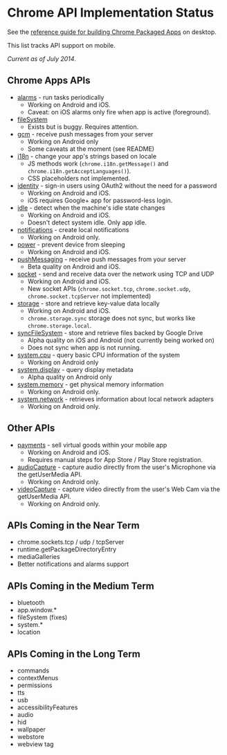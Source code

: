# Chrome API Implementation Status

See the [reference guide for building Chrome Packaged Apps](http://developer.chrome.com/apps/about_apps.html) on desktop.

This list tracks API support on mobile.

_Current as of July 2014_.

## Chrome Apps APIs

* [alarms](https://github.com/MobileChromeApps/mobile-chrome-apps/tree/master/chrome-cordova/plugins/chrome.alarms) - run tasks periodically
    * Working on Android and iOS.
    * Caveat: on iOS alarms only fire when app is active (foreground).
* [fileSystem](https://github.com/MobileChromeApps/mobile-chrome-apps/tree/master/chrome-cordova/plugins/chrome.fileSystem)
    * Exists but is buggy. Requires attention.
* [gcm](https://github.com/MobileChromeApps/mobile-chrome-apps/tree/master/chrome-cordova/plugins/chrome.gcm) - receive push messages from your server
    * Working on Android only
    * Some caveats at the moment (see README)
* [i18n](https://github.com/MobileChromeApps/mobile-chrome-apps/tree/master/chrome-cordova/plugins/chrome.i18n) - change your app's strings based on locale
    * JS methods work (`chrome.i18n.getMessage()` and `chrome.i18n.getAcceptLanguages()`).
    * CSS placeholders not implemented.
* [identity](https://github.com/MobileChromeApps/mobile-chrome-apps/tree/master/chrome-cordova/plugins/chrome.identity) -  sign-in users using OAuth2 without the need for a password
    * Working on Android and iOS.
    * iOS requires Google+ app for password-less login.
* [idle](https://github.com/MobileChromeApps/mobile-chrome-apps/tree/master/chrome-cordova/plugins/chrome.idle) - detect when the machine's idle state changes
    * Working on Android and iOS.
    * Doesn't detect system idle. Only app idle.
* [notifications](https://github.com/MobileChromeApps/mobile-chrome-apps/tree/master/chrome-cordova/plugins/chrome.notifications) - create local notifications
    * Working on Android only.
* [power](https://github.com/MobileChromeApps/mobile-chrome-apps/tree/master/chrome-cordova/plugins/chrome.power) - prevent device from sleeping
    * Working on Android and iOS.
* [pushMessaging](https://github.com/MobileChromeApps/mobile-chrome-apps/tree/master/chrome-cordova/plugins/chrome.pushMessaging) - receive push messages from your server
    * Beta quality on Android and iOS.
* [socket](https://github.com/MobileChromeApps/mobile-chrome-apps/tree/master/chrome-cordova/plugins/chrome.socket) - send and receive data over the network using TCP and UDP
    * Working on Android and iOS.
    * New socket APIs (`chrome.socket.tcp`, `chrome.socket.udp`, `chrome.socket.tcpServer` not implemented)
* [storage](https://github.com/MobileChromeApps/mobile-chrome-apps/tree/master/chrome-cordova/plugins/chrome.storage) - store and retrieve key-value data locally
    * Working on Android and iOS.
    * `chrome.storage.sync` storage does not sync, but works like `chrome.storage.local`.
* [syncFileSystem](https://github.com/MobileChromeApps/mobile-chrome-apps/tree/master/chrome-cordova/plugins/chrome.syncFileSystem) - store and retrieve files backed by Google Drive
    * Alpha quality on iOS and Android (not currently being worked on)
    * Does not sync when app is not running.
* [system.cpu](https://github.com/MobileChromeApps/mobile-chrome-apps/tree/master/chrome-cordova/plugins/chrome.system.cpu) - query basic CPU information of the system
    * Working on Android only
* [system.display](https://github.com/MobileChromeApps/mobile-chrome-apps/tree/master/chrome-cordova/plugins/chrome.system.display) - query display metadata
    * Alpha quality on Android only
* [system.memory](https://github.com/MobileChromeApps/mobile-chrome-apps/tree/master/chrome-cordova/plugins/chrome.system.memory) - get physical memory information
    * Working on Android only.
* [system.network](https://github.com/MobileChromeApps/mobile-chrome-apps/tree/master/chrome-cordova/plugins/chrome.system.network) - retrieves information about local network adapters
    * Working on Android only.

## Other APIs

* [payments](https://github.com/MobileChromeApps/mobile-chrome-apps/blob/master/chrome-cordova/plugins/google.payments) - sell virtual goods within your mobile app
    * Working on Android and iOS.
    * Requires manual steps for App Store / Play Store registration.
* [audioCapture](https://github.com/MobileChromeApps/mobile-chrome-apps/tree/master/chrome-cordova/plugins/chrome.audioCapture) - capture audio directly from the user's Microphone via the getUserMedia API.
    * Working on Android only.
* [videoCapture](https://github.com/MobileChromeApps/mobile-chrome-apps/tree/master/chrome-cordova/plugins/chrome.videoCapture) - capture video directly from the user's Web Cam via the getUserMedia API.
    * Working on Android only.

## APIs Coming in the Near Term
* chrome.sockets.tcp / udp / tcpServer
* runtime.getPackageDirectoryEntry
* mediaGalleries
* Better notifications and alarms support

## APIs Coming in the Medium Term
* bluetooth
* app.window.*
* fileSystem (fixes)
* system.*
* location

## APIs Coming in the Long Term
* commands
* contextMenus
* permissions
* tts
* usb
* accessibilityFeatures
* audio
* hid
* wallpaper
* webstore
* webview tag
